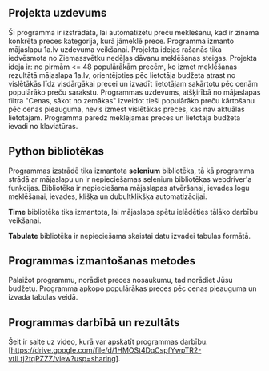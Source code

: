 ## Projekta uzdevums

Šī programma ir izstrādāta, lai automatizētu preču meklēšanu, kad ir zināma konkrēta preces kategorija, kurā jāmeklē prece. Programma izmanto mājaslapu 1a.lv uzdevuma veikšanai. Projekta idejas rašanās tika iedvēsmota no Ziemassvētku nedēļas dāvanu meklēšanas steigas. Projekta ideja ir: no pirmām <= 48 populārākām precēm, ko izmet meklēšanas rezultātā mājaslapa 1a.lv, orientējoties pēc lietotāja budžeta atrast no vislētākās līdz visdārgākai precei un izvadīt lietotājam sakārtotu pēc cenām populārāko preču sarakstu. Programmas uzdevums, atšķirībā no mājaslapas filtra "Cenas, sākot no zemākas" izveidot tieši populārāko preču kārtošanu pēc cenas pieauguma, nevis izmest vislētākas preces, kas nav aktuālas lietotājam. Programma paredz meklējamās preces un lietotāja budžeta ievadi no klaviatūras.

## Python bibliotēkas

Programmas izstrādē tika izmantota **selenium** bibliotēka, tā kā programma strādā ar mājaslapu un ir nepieciešamas selenium bibliotēkas webdriver'a funkcijas. Bibliotēka ir nepieciešama mājaslapas atvēršanai, ievades logu meklēšanai, ievades, klišķa un dubultklikšķa automatizācijai. 

**Time** bibliotēka tika izmantota, lai mājaslapa spētu ielādēties tālāko darbību veikšanai. 

**Tabulate** bibliotēka ir nepieciešama skaistai datu izvadei tabulas formātā.

## Programmas izmantošanas metodes

Palaižot programmu, norādiet preces nosaukumu, tad norādiet Jūsu budžetu. Programma apkopo populārākas preces pēc cenas pieauguma un izvada tabulas veidā.

## Programmas darbībā un rezultāts

Šeit ir saite uz video, kurā var apskatīt programmas darbību: [https://drive.google.com/file/d/1HMOSt4DqCspfYwpTR2-vtILtj2tqPZZZ/view?usp=sharing].


